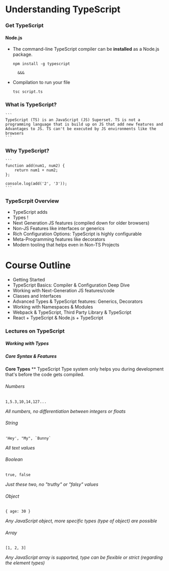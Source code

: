 # Understanding TypeScript

### Get TypeScript
#### Node.js
* The command-line TypeScript compiler can be **installed** as a Node.js package.
    ``` 
    npm install -g typescript 
    ```
        &&&
* Compilation to run your file
    ```
    tsc script.ts
    ```

### What is TypeScript?
    ``` 
    TypeScript (TS) is an JavaScript (JS) Superset. TS is not a programming language that is build up on JS that add new features and Advantages to JS. TS can't be executed by JS environments like the browsers
    ```

### Why TypeScript?
    ``` 
    function add(num1, num2) {
        return num1 + num2;
    };

    console.log(add('2', '3')); 
    ```
### TypeScrpit Overview
* TypeScript adds
* Types !
* Next Generation JS features (compiled down for older browsers)
* Non-JS Features like interfaces or generics
* Rich Configuration Options: TypeScript is highly configurable
* Meta-Programming features like decorators
* Modern tooling that helps even in Non-TS Projects

# Course Outline
* Getting Started
* TypeScript Basics: Compiler & Configuration Deep Dive
* Working with Next-Generation JS features/code
* Classes and Interfaces
* Advanced Types & TypeScript features: Generics, Decorators
* Working with Namespaces & Modules
* Webpack & TypeScript, Third Party Library & TypeScript
* React + TypeScript & Node.js + TypeScript

### Lectures on TypeScript

##### Working with Types

##### Core Syntax & Features

**Core Types**
** TypeScript Type system only helps you during development that's before the code gets compiled.

###### Numbers
```
1,5.3,10,14,127...
```
*All numbers, no differentiation between integers or floats*

###### String
```
'Hey', "My", `Bunny`
```
*All text values*

###### Boolean
```
true, false
```
*Just these two, no "truthy" or "falsy" values*

###### Object
```
{ age: 30 }
```
*Any JavaScript object, more specific types (type of object) are possible*

###### Array
```
[1, 2, 3]
```
*Any JavaScript array is supported, type can be flexible or strict (regarding the element types)*
